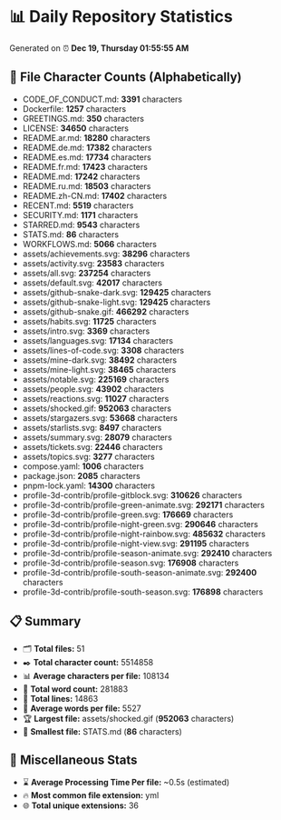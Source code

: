 # 📊 Daily Repository Statistics
Generated on ⏰ **Dec 19, Thursday 01:55:55 AM**

## 📂 File Character Counts (Alphabetically)
- CODE_OF_CONDUCT.md: **3391** characters
- Dockerfile: **1257** characters
- GREETINGS.md: **350** characters
- LICENSE: **34650** characters
- README.ar.md: **18280** characters
- README.de.md: **17382** characters
- README.es.md: **17734** characters
- README.fr.md: **17423** characters
- README.md: **17242** characters
- README.ru.md: **18503** characters
- README.zh-CN.md: **17402** characters
- RECENT.md: **5519** characters
- SECURITY.md: **1171** characters
- STARRED.md: **9543** characters
- STATS.md: **86** characters
- WORKFLOWS.md: **5066** characters
- assets/achievements.svg: **38296** characters
- assets/activity.svg: **23583** characters
- assets/all.svg: **237254** characters
- assets/default.svg: **42017** characters
- assets/github-snake-dark.svg: **129425** characters
- assets/github-snake-light.svg: **129425** characters
- assets/github-snake.gif: **466292** characters
- assets/habits.svg: **11725** characters
- assets/intro.svg: **3369** characters
- assets/languages.svg: **17134** characters
- assets/lines-of-code.svg: **3308** characters
- assets/mine-dark.svg: **38492** characters
- assets/mine-light.svg: **38465** characters
- assets/notable.svg: **225169** characters
- assets/people.svg: **43902** characters
- assets/reactions.svg: **11027** characters
- assets/shocked.gif: **952063** characters
- assets/stargazers.svg: **53668** characters
- assets/starlists.svg: **8497** characters
- assets/summary.svg: **28079** characters
- assets/tickets.svg: **22446** characters
- assets/topics.svg: **3277** characters
- compose.yaml: **1006** characters
- package.json: **2085** characters
- pnpm-lock.yaml: **14300** characters
- profile-3d-contrib/profile-gitblock.svg: **310626** characters
- profile-3d-contrib/profile-green-animate.svg: **292171** characters
- profile-3d-contrib/profile-green.svg: **176669** characters
- profile-3d-contrib/profile-night-green.svg: **290646** characters
- profile-3d-contrib/profile-night-rainbow.svg: **485632** characters
- profile-3d-contrib/profile-night-view.svg: **291195** characters
- profile-3d-contrib/profile-season-animate.svg: **292410** characters
- profile-3d-contrib/profile-season.svg: **176908** characters
- profile-3d-contrib/profile-south-season-animate.svg: **292400** characters
- profile-3d-contrib/profile-south-season.svg: **176898** characters

## 📋 Summary
- 🗂️ **Total files:** 51
- ✒️ **Total character count:** 5514858
- 📊 **Average characters per file:** 108134
- 📝 **Total word count:** 281883
- 🧾 **Total lines:** 14863
- 📐 **Average words per file:** 5527
- 🏆 **Largest file:** assets/shocked.gif (**952063** characters)
- 🥉 **Smallest file:** STATS.md (**86** characters)

## 🌟 Miscellaneous Stats
- ⌛ **Average Processing Time Per file:** ~0.5s (estimated)
- 🔥 **Most common file extension:** yml
- 🌐 **Total unique extensions:** 36
